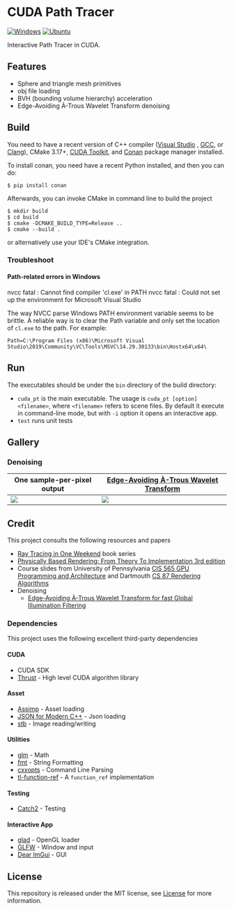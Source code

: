 # CUDA Path Tracer

[![Windows](https://github.com/LesleyLai/cuda-path-tracer/actions/workflows/Windows.yml/badge.svg)](https://github.com/LesleyLai/cuda-path-tracer/actions/workflows/Windows.yml)
[![Ubuntu](https://github.com/LesleyLai/cuda-path-tracer/actions/workflows/Ubuntu.yml/badge.svg)](https://github.com/LesleyLai/cuda-path-tracer/actions/workflows/Ubuntu.yml)

Interactive Path Tracer in CUDA.

## Features

- Sphere and triangle mesh primitives
- obj file loading
- BVH (bounding volume hierarchy) acceleration
- Edge-Avoiding À-Trous Wavelet Transform denoising

## Build

You need to have a recent version of C++ compiler ([Visual Studio](https://www.visualstudio.com/)
, [GCC](https://gcc.gnu.org/), or [Clang](https://clang.llvm.org/)), CMake
3.17+, [CUDA Toolkit](https://developer.nvidia.com/cuda-downloads), and [Conan](https://conan.io/) package manager
installed.

To install conan, you need have a recent Python installed, and then you can do:

```
$ pip install conan
```

Afterwards, you can invoke CMake in command line to build the project

```
$ mkdir build
$ cd build
$ cmake -DCMAKE_BUILD_TYPE=Release ..
$ cmake --build .
```

or alternatively use your IDE's CMake integration.

### Troubleshoot

#### Path-related errors in Windows

nvcc fatal : Cannot find compiler 'cl.exe' in PATH nvcc fatal : Could not set up the environment for Microsoft Visual
Studio

The way NVCC parse Windows PATH environment variable seems to be brittle. A reliable way is to clear the Path variable
and only set the location of `cl.exe` to the path. For example:

```
Path=C:\Program Files (x86)\Microsoft Visual Studio\2019\Community\VC\Tools\MSVC\14.29.30133\bin\Hostx64\x64\
```

## Run

The executables should be under the `bin` directory of the build directory:

- `cuda_pt` is the main executable. The usage is `cuda_pt [option] <filename>`, where `<filename>` refers to scene
  files. By default it execute in command-line mode, but with `-i` option it opens an interactive app.
- `test` runs unit tests

## Gallery

### Denoising

 One sample-per-pixel output | [Edge-Avoiding À-Trous Wavelet Transform](https://jo.dreggn.org/home/2010_atrous.pdf) |
|-----------------------------|---------------------------------------------------------------------------------------|
| ![](images/1spp.png)        | ![](images/1spp_atrous_denoised.png)                                                  |

## Credit

This project consults the following resources and papers

- [Ray Tracing in One Weekend](https://raytracing.github.io/) book series
- [Physically Based Rendering: From Theory To Implementation 3rd edition](https://www.pbr-book.org/)
- Course slides from University of
  Pennsylvania [CIS 565 GPU Programming and Architecture](https://cis565-fall-2022.github.io/)
  and Dartmouth [CS 87 Rendering Algorithms](https://cs87-dartmouth.github.io/Fall2022/)
- Denoising
    - [Edge-Avoiding À-Trous Wavelet Transform for fast Global Illumination Filtering](https://jo.dreggn.org/home/2010_atrous.pdf)

### Dependencies

This project uses the following excellent third-party dependencies

#### CUDA

- CUDA SDK
- [Thrust](https://thrust.github.io/) - High level CUDA algorithm library

#### Asset

- [Assimp](https://github.com/assimp/assimp) - Asset loading
- [JSON for Modern C++](https://github.com/nlohmann/json) - Json loading
- [stb](https://github.com/nothings/stb) - Image reading/writing

#### Utilities

- [glm](glm.g-truc.net/) - Math
- [fmt](https://github.com/fmtlib/fmt) - String Formatting
- [cxxopts](https://github.com/jarro2783/cxxopts) - Command Line Parsing
- [tl-function-ref](https://github.com/TartanLlama/function_ref) - A `function_ref` implementation

#### Testing

- [Catch2](https://github.com/catchorg/Catch2) - Testing

#### Interactive App

- [glad](https://github.com/Dav1dde/glad) - OpenGL loader
- [GLFW](https://www.glfw.org/) - Window and input
- [Dear ImGui](https://github.com/ocornut/imgui) - GUI

## License

This repository is released under the MIT license, see [License](file:License) for more information.
